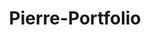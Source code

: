 ---
title: Pierre-Portfolio
github: https://github.com/Pierre-Portfolio
mode: dark
transition: 1s
score: 83.4
archetype:
- Badges | Tags | Icons
---